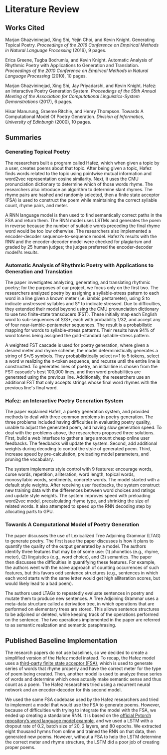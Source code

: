 # Literature Review

## Works Cited

Marjan Ghazvininejad, Xing Shi, Yejin Choi, and Kevin Knight. Generating Topical Poetry. *Proceedings of the 2016 Conference on Empirical Methods in Natural Language Processing* (2016), 9 pages.

Erica Greene, Tugba Bodrumlu, and Kevin Knight. Automatic Analysis of Rhythmic Poetry with Applications to Generation and Translation. *Proceedings of the 2010 Conference on Empirical Methods in Natural Language Processing* (2010), 10 pages.

Marjan Ghazvininejad, Xing Shi, Jay Priyadarshi, and Kevin Knight. Hafez: an Interactive Poetry Generation System. *Proceedings of the 55th Annual Meeting of the Association for Computational Linguistics-System Demonstrations* (2017), 6 pages.

Hisar Manurung, Graeme Ritchie, and Henry Thompson. Towards A Computational Model Of Poetry Generation. *Division of Informatics, University of Edinburgh* (2000), 10 pages.

## Summaries 

### Generating Topical Poetry

The researchers built a program called Hafez, which when given a topic by a user, creates poems about that topic. After being given a topic, Hafez finds words related to the topic using pointwise mutual information and word2vec representation cosine similarity. Next, it uses the CMU pronunciation dictionary to determine which of those words rhyme. The researchers also introduce an algorithm to determine slant rhymes. The rhyme pairs are hashed and randomly selected, then a finite state acceptor (FSA) is used to construct the poem while maintaining the correct syllable count, rhyme pairs, and meter. 

A RNN language model is then used to find semantically correct paths in the FSA and return them. The RNN model uses LSTMs and generates the poem in reverse because the number of suitable words preceding the final rhyme word would be too low otherwise. The researchers also implemented a encoder-decoder sequence-to-sequence model. Hafez?s results with the RNN and the encoder-decoder model were checked for plagiarism and graded by 25 human judges; the judges preferred the encoder-decoder model?s results.

### Automatic Analysis of Rhythmic Poetry with Applications to Generation and Translation

The paper investigates analyzing, generating, and translating rhythmic poetry; for the purposes of our project, we focus only on the first two. The researchers analyzed poetry by assigning a syllable-stress pattern to each word in a line given a known meter (i.e. iambic pentameter), using S to indicate unstressed syllables and S* to indicate stressed. Due to difficulties, they extended their model beyond using the CMU pronunciation dictionary to use two  finite-state transducers (FST). These initially map each English word to sub-sequences of S/S*, each with probability 1/32, and accept any of four near-iambic-pentameter sequences. The result is a probabilistic mapping for words to syllable-stress patterns. Their results have 94\% of word tokens being assigned the gold-standard syllable-stress pattern.

A weighted FST cascade is used for poetry generation, where given a desired meter and rhyme scheme, the model deterministically generates a string of S*/S symbols. They probabilistically select n=1 to 5 tokens, select a word w realizing the n-token sequence, and recurse until the entire line is constructed. To generates lines of poetry, an initial line is chosen from the FST cascade's best 100,000 lines, and then word probabilities are generated using the previous line. Additionally, the researchers use an additional FST that only accepts strings whose final word rhymes with the previous line's final word. 

### Hafez: an Interactive Poetry Generation System

The paper explained Hafez, a poetry generation system, and provided methods to deal with three common problems in poetry generation. The three problems included having difficulties in evaluating poetry quality, unable to adjust the generated poem, and having slow generation speed. To deal with the problems above, the researchers proposed three solutions. First, build a web interface to gather a large amount cheap online user feedbacks. The feedbacks will update the system. Second, add additional weights during decoding to control the style of generated poem. Third, increase speed by pre-calculation, preloading model parameters, and pruning the vocabulary. 

The system implements style control with 9 features: encourage words, curse words, repetition, alliteration, word length, topical words, monosyllabic words, sentiments, concrete words. The model started with a default style weights. After receiving user feedbacks, the system construct new training data with the differences between word choices and ratings and update style weights. The system improves speed with preloading word2vec model, precalculating rhyme type, and shrinking the size of related words. It also attempted to speed up the RNN decoding step by allocating parts to GPU. 

### Towards A Computational Model of Poetry Generation

The paper discusses the use of Lexicalized Tree Adjoining Grammar (LTAG) to generate poetry. The first issue the paper discusses is how it plans to quantify the quality of the output generated by a model. The authors identify three features that may be of some use: (1) phonetics (e.g., rhyme, meter), (2) linguistics (e.g., word choice), and (3) semantics. The paper then discusses the difficulties in quantifying these features. For example, the authors went with the naive approach of counting occurrences of such features, but this favors odd sentence structures (e.g., sentences in which each word starts with the same letter would get high alliteration scores, but would likely lead to a bad poem).

The authors used LTAGs to repeatedly evaluate sentences in poetry and mutate them to produce new sentences. A Tree Adjoining Grammar uses a meta-data structure called a derivation tree, in which operations that are performed on elementary trees are stored. This allows sentence structures to be adjoined or deleted, while keeping track of the operations performed on the sentence. The two operations implemented in the paper are referred to as semantic realization and semantic paraphrasing.

## Published Baseline Implementation

The research papers do not use baselines, so we decided to create a simplified version of the Hafez model instead. To recap, the Hafez model uses a [third-party finite state acceptor (FSA)](https://github.com/Marjan-GH/Topical_poetry), which is used to generate series of words that rhyme properly and have the correct meter for the type of poem being created. Then, another model is used to analyze those series of words and determine which ones actually make semantic sense and thus count as a poem. The Hafez researchers tried using a recurrent neural network and an encoder-decoder for this second model. 

We used the same FSA codebase used by the Hafez researchers and tried to implement a model that would use the FSA to generate poems. However, because of difficulties with trying to integrate the model with the FSA, we ended up creating a standalone RNN. It is based on the [official Pytorch repository’s word language model example](https://github.com/pytorch/examples/tree/master/word_language_model), and we used a LSTM with a dropout rate of 0.2, batch size of 20, 2 layers, and 80 epochs. We extracted eight thousand hymns from online and trained the RNN on that data, then generated new poems. However, without a FSA to help the LSTM determine the correct meter and rhyme structure, the LSTM did a poor job of creating proper poems.